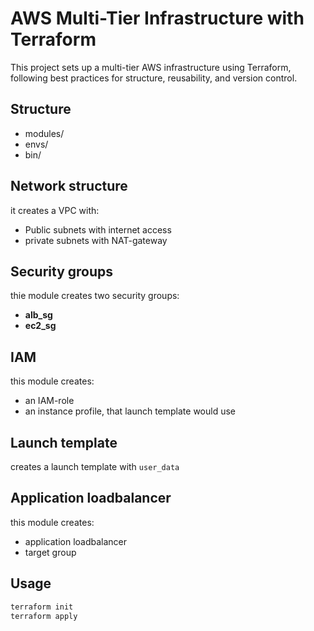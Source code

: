 # AWS Multi-Tier Infrastructure with Terraform

This project sets up a multi-tier AWS infrastructure using Terraform, following best practices for structure, reusability, and version control.

## Structure
- modules/
- envs/
- bin/

## Network structure
it creates a VPC with:
- Public subnets with internet access
- private subnets with NAT-gateway

## Security groups
thie module creates two security groups:
- **alb_sg** 
- **ec2_sg**

## IAM
this module creates:
- an IAM-role
- an instance profile, that launch template would use

## Launch template
creates a launch template with `user_data`

## Application loadbalancer
this module creates:
- application loadbalancer
- target group

## Usage
```bash
terraform init
terraform apply
